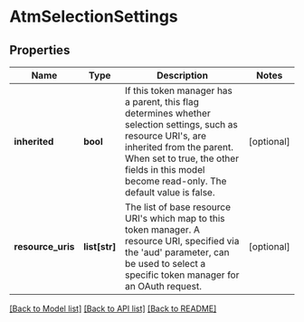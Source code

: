 # AtmSelectionSettings

## Properties
Name | Type | Description | Notes
------------ | ------------- | ------------- | -------------
**inherited** | **bool** | If this token manager has a parent, this flag determines whether selection settings, such as resource URI&#39;s, are inherited from the parent. When set to true, the other fields in this model become read-only. The default value is false. | [optional] 
**resource_uris** | **list[str]** | The list of base resource URI&#39;s which map to this token manager. A resource URI, specified via the &#39;aud&#39; parameter, can be used to select a specific token manager for an OAuth request. | [optional] 

[[Back to Model list]](../README.md#documentation-for-models) [[Back to API list]](../README.md#documentation-for-api-endpoints) [[Back to README]](../README.md)


